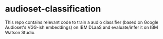 # audioset-classification
This repo contains relevant code to train a audio classifier (based on Google Audioset's VGG-ish embeddings) on IBM DLaaS and evaluate/infer it on IBM Watson Studio. 
